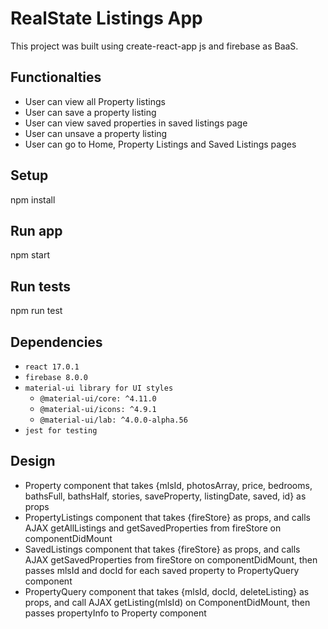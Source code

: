 # RealState Listings App

This project was built using create-react-app js and firebase as BaaS.

## Functionalties
* User can view all Property listings
* User can save a property listing
* User can view saved properties in saved listings page
* User can unsave a property listing
* User can go to Home, Property Listings and Saved Listings pages


## Setup

npm install

## Run app

npm start

## Run tests

npm run test


## Dependencies
* `react 17.0.1`
* `firebase 8.0.0`
* `material-ui library for UI styles`
  * `@material-ui/core: ^4.11.0`
  * `@material-ui/icons: ^4.9.1`
  * `@material-ui/lab: ^4.0.0-alpha.56`
* `jest for testing`



## Design
* Property component that takes {mlsId, photosArray, price, bedrooms, bathsFull,
     bathsHalf, stories, saveProperty, listingDate, saved, id} as props
* PropertyListings component that takes {fireStore} as props, and calls AJAX getAllListings and getSavedProperties from fireStore on componentDidMount
* SavedListings component that takes {fireStore} as props, and calls AJAX getSavedProperties from fireStore on componentDidMount, then passes mlsId and docId for each saved property to PropertyQuery component
* PropertyQuery component that takes {mlsId, docId, deleteListing} as props, and call AJAX getListing(mlsId) on ComponentDidMount, then passes propertyInfo to Property component
